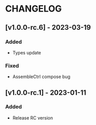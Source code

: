 # CHANGELOG

<!-- 所有重要的更改和版本更新将在此文档中进行记录。

格式
每个版本的更改应该以以下格式呈现：

## [版本号] - 发布日期

### Added（⭐️）

- 新增的功能和特性

### Fixed（🐞）

- 修复的 Bug

### Changed（✍🏻）

- 对已有功能或特性的修改

### Removed（🗑）

- 移除的功能或特性

### Deprecated （🚗）

- 弃用的功能或特性 -->

## [v1.0.0-rc.6] - 2023-03-19

### Added

- Types update

### Fixed

- AssembleCtrl compose bug

## [v1.0.0-rc.1] - 2023-01-11

### Added

- Release RC version
